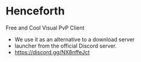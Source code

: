 # Henceforth
Free and Cool Visual PvP Client
- We use it as an alternative to a download server
- launcher from the official Discord server.
- https://discord.gg/NX8nffeJct
